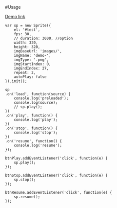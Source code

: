 #Usage

[Demo link](https://cgh20xx.github.io/Sprite/)

    var sp = new Sprite({
        el: '#test',
        fps: 30,
        // duration: 3000, //option
        width: 320,
        height: 320,
        imgBaseUrl: 'images/',
        imgName: 'demo-',
        imgType: '.png',
        imgStartIndex: 0,
        imgEndIndex: 27,
        repeat: 2,
        autoPlay: false
    }).init();

    sp
    .on('load', function(source) {
        console.log('preloaded');
        console.log(source);
        // sp.play();
    })
    .on('play', function() {
        console.log('play');
    })
    .on('stop', function() {
        console.log('stop');
    })
    .on('resume', function() {
        console.log('resume');
    });

    btnPlay.addEventListener('click', function(e) {
        sp.play();
    });

    btnStop.addEventListener('click', function(e) {
        sp.stop();
    });

    btnResume.addEventListener('click', function(e) {
        sp.resume();
    });
